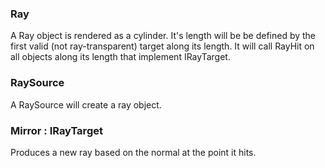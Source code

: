 ### Ray

A Ray object is rendered as a cylinder.  It's length will be be defined by the first valid (not ray-transparent) target along its length.  It will call RayHit on all objects along its length that implement IRayTarget.

### RaySource

A RaySource will create a ray object.

### Mirror : IRayTarget

Produces a new ray based on the normal at the point it hits.